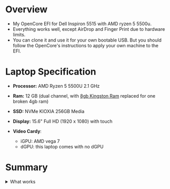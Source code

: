 # Overview
- My OpenCore EFI for Dell Inspiron 5515 with AMD ryzen 5 5500u.
- Everything works well, except AirDrop and Finger Print due to hardware limits.
- You can clone it and use it for your own bootable USB. But you should follow the OpenCore's instructions to apply your own machine to the EFI.

# Laptop Specification
- **Processor:** AMD Ryzen 5 5500U 2.1 GHz 

- **Ram:** 12 GB (dual channel, with [8gb Kingston Ram](https://memoryzone.com.vn/ram-laptop-kingston-ddr4-8gb-bus-3200mhz-kvr32s22s8-8) replaced for one broken 4gb ram)

- **SSD:** NVMe KIOXIA 256GB Media

- **Display:** 15.6" Full HD (1920 x 1080) with touch

- **Video Cardy**:
    - iGPU: AMD vega 7
    - dGPU: this laptop comes with no dGPU

# Summary
<details>
  <summary>What works</summary>

  | Feature                              | Status | Dependency                                                     |
  | ------------------------------------ | ------ | -------------------------------------------------------------- |
  | Touch Screen                         | ✅     | Latest VoodooI2C.kext, VoodooHID.kext                          |
  | Keyboard                             | ✅     | Latest VoodooI2C.kext, VoodooPS2.kext                          |
  | Backlight (brightness control)       | ✅     | Latest NootedRed.kext, SSDT-PNLF.aml from [chefkissinc](https://chefkissinc.github.io/applehax/nootedred/) |

</details>


